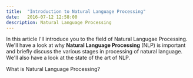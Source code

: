 ```yaml
---
title:  "Introduction to Natural Language Processing"
date:   2016-07-12 12:58:00
description: Natural Language Processing
---
```




In this article I'll introduce you to the field of Natural Langugae Processing. We'll have a look at why **Natural Language Processing** (NLP) is important and briefly discuss the various stages in processing of natural language. We'll also have a look at the state of the art of NLP.  

What is Natural Language Processing?



